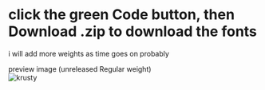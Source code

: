 # click the green Code button, then Download .zip to download the fonts  

i will add more weights as time goes on probably  

preview image (unreleased Regular weight)  
![krusty](https://github.com/user-attachments/assets/3d7bd4c2-aad4-45d9-a211-8b87a6334c1c)
